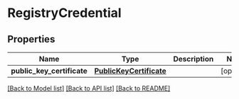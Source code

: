 # RegistryCredential

## Properties
Name | Type | Description | Notes
------------ | ------------- | ------------- | -------------
**public_key_certificate** | [**PublicKeyCertificate**](PublicKeyCertificate.md) |  | [optional] 

[[Back to Model list]](../README.md#documentation-for-models) [[Back to API list]](../README.md#documentation-for-api-endpoints) [[Back to README]](../README.md)


